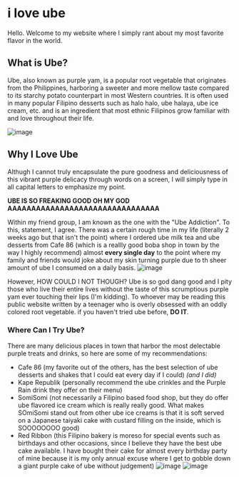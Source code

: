 # i love ube

Hello. Welcome to my website where I simply rant about my most favorite flavor in the world. 

## What is Ube?

Ube, also known as purple yam, is a popular root vegetable that originates from the Philippines, harboring a sweeter and more mellow taste compared to its starchy potato counterpart in most Western countries. It is often used in many popular Filipino desserts such as halo halo, ube halaya, ube ice cream, etc. and is an ingredient that most ethnic Filipinos grow familiar with and love throughout their life.

![image](https://user-images.githubusercontent.com/91563496/135513129-71c255dd-f36b-448a-bcd6-fb491fcd61d5.png)


## Why I Love Ube
Althugh I cannot truly encapsulate the pure goodness and deliciousness of this vibrant purple delicacy through words on a screen, I will simply type in all capital letters to emphasize my point.

**UBE IS SO FREAKING GOOD OH MY GOD AAAAAAAAAAAAAAAAAAAAAAAAAAAAAAAA**

Within my friend group, I am known as the one with the "Ube Addiction". To this, statement, I agree. There was a certain rough time in my life (literally 2 weeks ago but that isn't the point) where I ordered ube milk tea and ube desserts from Cafe 86 (which is a reallly good boba shop in town by the way I highly recommend) almost **every single day** to the point where my family and friends would joke about my skin turning purple due to th sheer amount of ube I consumed on a daily basis.
![image](https://user-images.githubusercontent.com/91563496/135513355-c186ba0b-45d1-41ab-87d8-876932616e93.png)

However, HOW COULD I NOT THOUGH? Ube is so god dang good and I pity those who live their entire lives without the taste of this scrumptious purple yam ever touching their lips (I'm kidding). To whoever may be reading this public website written by a teenager who is overly obsessed with an oddly colored root vegetable. if you haven't tried ube before, **DO IT**. 

### Where Can I Try Ube?
There are many delicious places in town that harbor the most delectable purple treats and drinks, so here are some of my recommendations:
- Cafe 86 (my favorite out of the others, has the best selection of ube desserts and shakes that I could eat every day if I could) _(and I did)_
- Kape Republik (personally recommend the ube crinkles and the Purple Rain drink they offer on their menu)
- SomiSomi (not necessarily a Filipino based food shop, but they do offer ube flavored ice cream which is really really good. What makes SOmiSomi stand out from other ube ice creams is that it is soft served on a Japanese taiyaki cake with custard filling on the inside, which is SOOOOOOOO good)
- Red Ribbon (this Filipino bakery is moreso for special events such as birthdays and other occasions, since I believe they have the best ube cake available. I have bought their cake for almost every birthday party of mine because it is my only annual excuse where I get to gobble down a giant purple cake of ube without judgement)
![image](https://user-images.githubusercontent.com/91563496/135513460-f0b182a7-378f-478d-a759-c4f59fbcd911.png)
![image](https://user-images.githubusercontent.com/91563496/135513535-58211e88-a0ff-4c2c-92b5-4a7ed088eda7.png)


